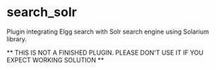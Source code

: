 search_solr
===========

Plugin integrating Elgg search with Solr search engine using Solarium library.

** THIS IS NOT A FINISHED PLUGIN. PLEASE DON'T USE IT IF YOU EXPECT WORKING SOLUTION **
